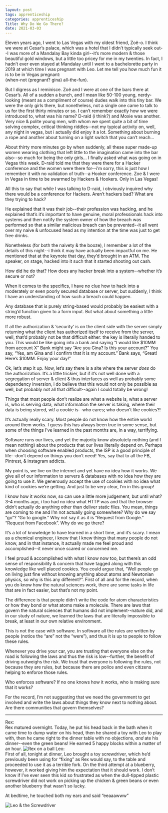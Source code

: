 ```yaml
---
layout: post 
tags: apprenticeship
categories: apprenticeship
Title: Why Do We Go There?
date: 2021-03-03
---
```


Eleven years ago, I went to Las Vegas with my oldest friend, Zoë-o.  I think we were at Cesar’s palace, which was a hotel that I didn’t typically seek out--I was more of a Mandalay Bay kinda girl--it’s more modern & those beautiful gold windows, but a little too pricey for me in my twenties.  In fact, I hadn’t ever even stayed at Mandalay until I went to a bachelorette party in 2019 at which time I was pregnant with Leo.  Let me tell you how much fun it is to be in Vegas pregnant:  
(when-not (pregnant? gina) all-the-fun).

But I digress as I reminisce.  Zoë and I were at one of the bars there at Cesar’s.  All of a sudden a bunch, and I mean like 50-100 young, nerdy-looking (meant as a compliment of course) dudes walk into this tiny bar.  We were the only girls there, but nonetheless, not a single one came to talk to us for the first thirty minutes or so.  I can’t remember exactly how we were introduced to, what was his name?  D-raid (i think?) and Moxie was another.  Very nice & polite young men, with whom we spent quite a bit of time solving complex, critical thinking riddles--not my typical activity on, well, any night in vegas, but i actually did enjoy it a lot.  Something about burning a rope and another about turning on a light switch that you can’t reach…

About thirty more minutes go by when suddenly, all these super made-up women wearing clothing that left little to the imagination came into the bar also--so much for being the only girls…  I finally asked what was going on in Vegas this week.  D-raid told me that they were there for a Hacker conference and the women were there for--i’m sorry, this is just how I remember it with no validation of truth--a Hooker conference.  Zoe & I were in Vegas in time to be swarmed by Hackers & Hookers.  Only in Las Vegas!

All this to say that while I was talking to D-raid, i obviously inquired why there would be a conference for Hackers.  Aren’t hackers bad?  What are they trying to hack?

He explained that it was their job--their profession was hacking, and he explained that’s it’s important to have genuine, moral professionals hack into systems and then notify the system owner of how the breach was performed so that a similar malicious breach can be prevented--it all went over my naive & unfocused head as my intention at the time was just to get free drinks. 

Nonetheless (for both the naivety & the booze), I remember a lot of the details of this night--i think it may have actually been impactful on me.  He mentioned that at the keynote that day, they’d brought in an ATM.  The speaker, on stage, hacked into it such that it started shooting out cash.

How did he do that?  How does any hacker break into a system--whether it’s secure or not?

When it comes to the specifics, I have no clue how to hack into a moderately or even poorly secured database or server, but suddenly, I think I have an understanding of how such a breach could happen.  

Any database that is purely string-based would probably be easiest with a string’d function given to a form input.  But what about something a little more robust.  

If all the authorization & ‘security’ is on the client side with the server simply returning what the client has authorized itself to receive from the server, well, that’d probably not be that difficult either: the key is literally handed to you.  This would be like going into a bank and saying “I would like $10MM from account X”  Bank might say “Are you Gina? Is this your account?”  You say, “Yes, am Gina and I confirm that it is my account.”  Bank says, “Great!  Here’s $10MM.  Enjoy your day!”

Ok, let’s step it up.  Now, let’s say there is a site where the server *does* do the authorization.  It’s a little trickier, but if it’s not well done with a segregation of server & client & thus interfaces as well as probably some dependency inversion, i do believe that this would not only be possible as well, but probably not all that difficult--again I could totally be wrong!  

Things that most people don’t realize are what a website is, what a server is, who is serving data, what information the server is taking, where their data is being stored, wtf a cookie is--who cares; who doesn’t like cookies?!  

It’s actually really scary.  Most people do not know how the entire world around them works.  I guess this has always been true in some sense, but some of the things I’ve learned in the past months are, in a way, terrifying.  

Software runs our lives, and yet the majority know absolutely nothing (and I mean nothing) about the products that our lives literally depend on.  Perhaps when choosing software enabled products, the ISP is a good principle of life--don’t depend on things you don’t need!  Yes, say that to all the FB, Pintrest, & instagram addicts.  

My point is, we live on the internet and yet have no idea how it works.  We give all of our information to servers & databases with no idea how they are going to use it.  We generously accept the use of cookies with no idea what kind of cookies we’re getting.  And just to be very clear, I’m in this group!  

I know how it works now, so can use a little more judgement, but until what?  3-4 months ago, i too had no idea what HTTP was and that the browser didn’t actually do anything other than deliver static files.  You mean, things are coming to me and I’m not actually going somewhere?  Why do we say “go”?  “Go to google.”  Why not say it as it is “Request from Google.”  “Request from Facebook”.  Why do we go there?

It’s a lot of knowledge to have learned in a short time, and it’s scary.  I mean as a chemical engineer, i knew that I knew things that many people do not know, and in that instance, it actually made me feel proud and accomplished--it never once scared or concerned me.  

I feel proud & accomplished with what I know now too, but there’s an odd sense of responsibility & concern that have tagged along with this knowledge like well placed cookies.  You could argue that, “Well people go on living just fine without knowing anything about atoms and Newtonian physics, so why is this any different?”.  First of all and for the record, when you do know how the natural sciences work, there are some tasks in life that are in fact easier, but that’s not my point.  

The difference is that people didn’t write the code for atom characteristics or how they bond or what atoms make a molecule.  There are laws that govern the natural sciences that humans did not implement--nature did, and in our study of nature, we learned the laws that are literally impossible to break, at least in our own relative environment.

This is not the case with software.  In software all the rules are written by people (notice the “are” not the “were”), and thus it is up to people to follow these rules.  

Whenever you drive your car, you are trusting that everyone else on the road is following the laws and thus the risk is low--further, the benefit of driving outweighs the risk.  We trust that everyone is following the rules, not because they are rules, but because there are police and even citizens helping to enforce those rules.

Who enforces software?  If no one knows how it works, who is making sure that it works?

For the record, I’m not suggesting that we need the government to get involved and write the laws about things they know next to nothing about.  Are there communities that govern themselves?


***

Rex:  
Rex matured overnight.  Today, he put his head back in the bath when it came time to dump water on his head, then he shared a toy with Leo to play with, then he came right to the dinner table with no objections, *and* ate his dinner--even the green beans!  He earned 5 happy blocks within a matter of an hour.
![Rex on a ball](https://maniginam.github.io/apprenticeship/pics&vids/RexOnABall.jpeg#thumbnail)
Leo:  
First of all, tonight at dinner, Leo brought a toy screwdriver, which he’d previously been using for “fixing” as Rex would say, to the table and proceeded to use it as a terrible fork.  On the third attempt at a blueberry, however, it worked giving him the expectation that it should work.  I don’t know if I’ve ever seen this kid so frustrated as when the dull-tipped plastic screwdriver did not work on picking up the chicken & green beans or even another blueberry that wasn’t so lucky.

At bedtime, he touched both my ears and said “eeaaawww”

![Leo & the Screwdriver](https://maniginam.github.io/apprenticeship/pics&vids/LeoScrewdriver.jpeg#thumbnail)


